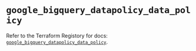 # `google_bigquery_datapolicy_data_policy`

Refer to the Terraform Registory for docs: [`google_bigquery_datapolicy_data_policy`](https://www.terraform.io/docs/providers/google-beta/r/google_bigquery_datapolicy_data_policy).
